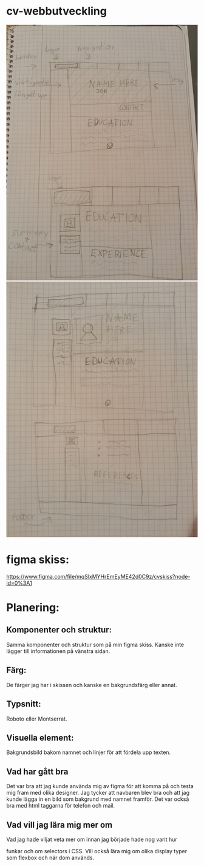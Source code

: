 # cv-webbutveckling
![skiss på sidan1](20201007_214824.jpg)
![skiss på sidan2](20201007_214922.jpg)
# figma skiss:
https://www.figma.com/file/mqSlxMYHrEmEyME42d0C9z/cvskiss?node-id=0%3A1

# Planering:
## Komponenter och struktur: 
Samma komponenter och struktur som på min figma skiss. Kanske inte lägger till informationen på vänstra sidan.
## Färg: 
De färger jag har i skissen och kanske en bakgrundsfärg eller annat.
## Typsnitt: 
Roboto eller Montserrat.
## Visuella element: 
Bakgrundsbild bakom namnet och linjer för att fördela upp texten.


## Vad har gått bra
Det var bra att jag kunde använda mig av figma för att komma på och testa mig fram med olika designer. Jag tycker att navbaren blev bra och att jag kunde lägga in en bild som bakgrund med namnet framför. Det var också bra med html taggarna för telefon och mail.
## Vad vill jag lära mig mer om
Vad jag hade viljat veta mer om innan jag började hade nog varit hur <div class=""> funkar och om selectors i CSS. Vill också lära mig om olika display typer som flexbox och när dom används.
